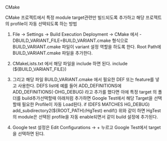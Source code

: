 
CMake

CMake 프로젝트에서 특정 module target관련만 빌드되도록 추가하고
해당 프로젝트의 profile이 자동 선택되도록 하는 방법

1) File -> Settings -> Build Execution Deployment -> CMake 에서 -DBUILD_VARIANT_FILE=BUILD_VARIANT.cmake 
   형식으로 BUILD_VARIANT.cmake 파일이 variant 설정 역할을 하도록 한다.
   Root Path에 BUILD_VARIANT.cmake 파일을 추가한다.
2) CMakeLists.txt 에서 해당 파일을 include 하면 된다. include (${BUILD_VARIANT_FILE})
3) 그리고 해당 파일 BUILD_VARIANT.cmake 에서 필요한 DEF 또는 feature를 넣고 사용한다.
   DEFS list에 예를 들어 ADD_DEFINITIONS에 ADD_DEFINITIONS(-DHG_DEBUG) 라고 추가를 했다면
   아에 특정 target 의 폴더를 build추가선택할때 아래처럼 추가하면 Google Test에서 해당 Target을 선택할때
   필요한 Profile이 자동 Load된다.
   if (DEFS MATCHES HG_DEBUG)
       add_subdirectory2(${ROOT_PATH}/HgTest)
   endif()
   위와 같이 하면 HgTest의 module은 선택된 profile을 자동 enable되면서 같이 build 설정에 추가된다.
   
4) Google test 설정은 Edit Configurations -> + 누르고 Google Test에서 target을 선택하면 된댜.
